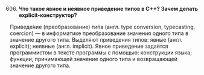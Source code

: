 606. **Что такое явное и неявное приведение типов в С++? Зачем делать explicit-конструктор?**

Приведе́ние (преобразование) ти́па (англ. type conversion, typecasting, coercion) — в информатике преобразование значения одного типа в значение другого типа. Выделяют приведения типов: явные (англ. explicit); неявные (англ. implicit). Явное приведение задаётся программистом в тексте программы с помощью: конструкции языка; функции, принимающей значение одного типа и возвращающей значение другого типа.
